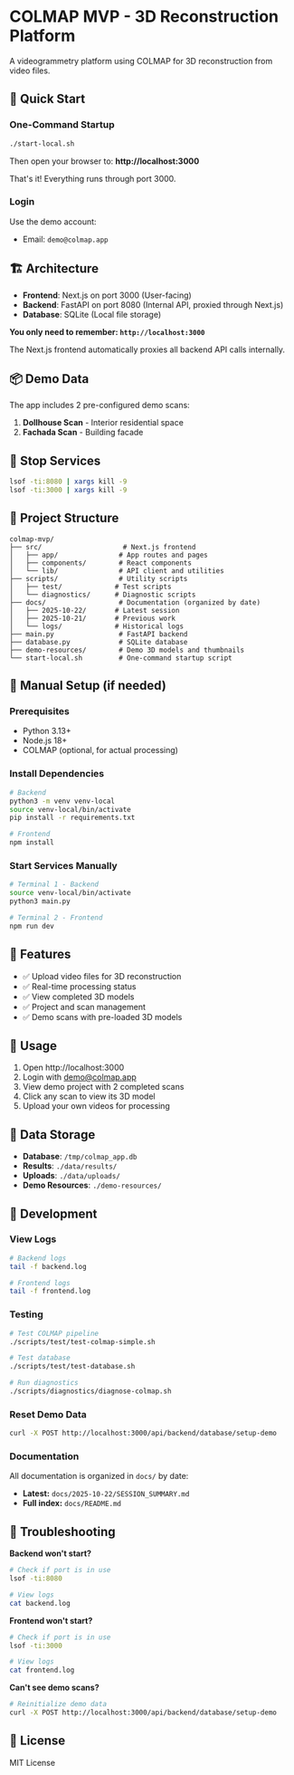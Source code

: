 # COLMAP MVP - 3D Reconstruction Platform

A videogrammetry platform using COLMAP for 3D reconstruction from video files.

## 🚀 Quick Start

### One-Command Startup

```bash
./start-local.sh
```

Then open your browser to: **http://localhost:3000**

That's it! Everything runs through port 3000.

### Login

Use the demo account:
- Email: `demo@colmap.app`

## 🏗️ Architecture

- **Frontend**: Next.js on port 3000 (User-facing)
- **Backend**: FastAPI on port 8080 (Internal API, proxied through Next.js)
- **Database**: SQLite (Local file storage)

**You only need to remember: `http://localhost:3000`**

The Next.js frontend automatically proxies all backend API calls internally.

## 📦 Demo Data

The app includes 2 pre-configured demo scans:
1. **Dollhouse Scan** - Interior residential space
2. **Fachada Scan** - Building facade

## 🛑 Stop Services

```bash
lsof -ti:8080 | xargs kill -9
lsof -ti:3000 | xargs kill -9
```

## 📁 Project Structure

```
colmap-mvp/
├── src/                    # Next.js frontend
│   ├── app/               # App routes and pages
│   ├── components/        # React components
│   └── lib/               # API client and utilities
├── scripts/               # Utility scripts
│   ├── test/             # Test scripts
│   └── diagnostics/      # Diagnostic scripts
├── docs/                  # Documentation (organized by date)
│   ├── 2025-10-22/       # Latest session
│   ├── 2025-10-21/       # Previous work
│   └── logs/             # Historical logs
├── main.py                # FastAPI backend
├── database.py            # SQLite database
├── demo-resources/        # Demo 3D models and thumbnails
└── start-local.sh         # One-command startup script
```

## 🔧 Manual Setup (if needed)

### Prerequisites
- Python 3.13+
- Node.js 18+
- COLMAP (optional, for actual processing)

### Install Dependencies

```bash
# Backend
python3 -m venv venv-local
source venv-local/bin/activate
pip install -r requirements.txt

# Frontend
npm install
```

### Start Services Manually

```bash
# Terminal 1 - Backend
source venv-local/bin/activate
python3 main.py

# Terminal 2 - Frontend
npm run dev
```

## 📝 Features

- ✅ Upload video files for 3D reconstruction
- ✅ Real-time processing status
- ✅ View completed 3D models
- ✅ Project and scan management
- ✅ Demo scans with pre-loaded 3D models

## 🎯 Usage

1. Open http://localhost:3000
2. Login with demo@colmap.app
3. View demo project with 2 completed scans
4. Click any scan to view its 3D model
5. Upload your own videos for processing

## 💾 Data Storage

- **Database**: `/tmp/colmap_app.db`
- **Results**: `./data/results/`
- **Uploads**: `./data/uploads/`
- **Demo Resources**: `./demo-resources/`

## 🧪 Development

### View Logs
```bash
# Backend logs
tail -f backend.log

# Frontend logs
tail -f frontend.log
```

### Testing
```bash
# Test COLMAP pipeline
./scripts/test/test-colmap-simple.sh

# Test database
./scripts/test/test-database.sh

# Run diagnostics
./scripts/diagnostics/diagnose-colmap.sh
```

### Reset Demo Data
```bash
curl -X POST http://localhost:3000/api/backend/database/setup-demo
```

### Documentation
All documentation is organized in `docs/` by date:
- **Latest:** `docs/2025-10-22/SESSION_SUMMARY.md`
- **Full index:** `docs/README.md`

## 🐛 Troubleshooting

**Backend won't start?**
```bash
# Check if port is in use
lsof -ti:8080

# View logs
cat backend.log
```

**Frontend won't start?**
```bash
# Check if port is in use
lsof -ti:3000

# View logs
cat frontend.log
```

**Can't see demo scans?**
```bash
# Reinitialize demo data
curl -X POST http://localhost:3000/api/backend/database/setup-demo
```

## 📄 License

MIT License
